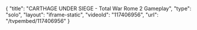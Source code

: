 {
    "title": "CARTHAGE UNDER SIEGE - Total War Rome 2 Gameplay",
    "type": "solo",
    "layout": "iframe-static",
    "videoId": "117406956",
    "url": "\/tvpembed\/117406956"
}